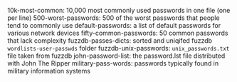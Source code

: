 10k-most-common: 10,000 most commonly used passwords in one file (one per line)
500-worst-passwords: 500 of the worst passwords that people tend to commonly use
default-passwords: a list of default passwords for various network devices
fifty-common-passwords: 50 common passwords that lack complexity
fuzzdb-passes-dicts: sorted and uniqifed fuzzdb `wordlists-user-passwds` folder
fuzzdb-unix-passwords: `unix_passwords.txt` file taken from fuzzdb
john-password-list: the password.lst file distributed with John The Ripper
military-pass-words: passwords typically found in military information systems
